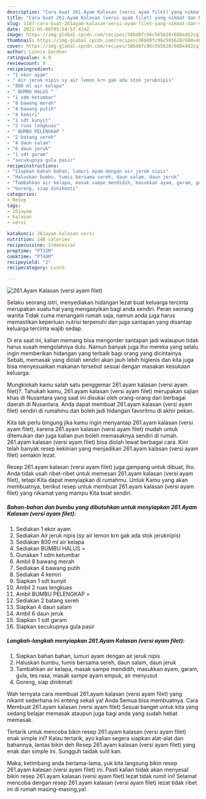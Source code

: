 ```yaml
---
description: "Cara buat 261.Ayam Kalasan (versi ayam filet) yang nikmat dan Mudah Dibuat"
title: "Cara buat 261.Ayam Kalasan (versi ayam filet) yang nikmat dan Mudah Dibuat"
slug: 1187-cara-buat-261ayam-kalasan-versi-ayam-filet-yang-nikmat-dan-mudah-dibuat
date: 2021-05-06T05:54:57.424Z
image: https://img-global.cpcdn.com/recipes/38bd8fc96c565628/680x482cq70/261ayam-kalasan-versi-ayam-filet-foto-resep-utama.jpg
thumbnail: https://img-global.cpcdn.com/recipes/38bd8fc96c565628/680x482cq70/261ayam-kalasan-versi-ayam-filet-foto-resep-utama.jpg
cover: https://img-global.cpcdn.com/recipes/38bd8fc96c565628/680x482cq70/261ayam-kalasan-versi-ayam-filet-foto-resep-utama.jpg
author: Linnie Gardner
ratingvalue: 4.9
reviewcount: 9
recipeingredient:
- "1 ekor ayam"
- " Air jeruk nipis sy air lemon krn gak ada stok jeruknipis"
- "800 ml air kelapa"
- " BUMBU HALUS "
- "1 sdm ketumbar"
- "8 bawang merah"
- "4 bawang putih"
- "4 kemiri"
- "1 sdt kunyit"
- "2 ruas lengkuas"
- " BUMBU PELENGKAP "
- "2 batang sereh"
- "4 daun salam"
- "6 daun jeruk"
- "1 sdt garam"
- "secukupnya gula pasir"
recipeinstructions:
- "Siapkan bahan bahan, lumuri ayam dengan air jeruk nipis"
- "Haluskan bumbu, tumis bersama sereh, daun salam, daun jeruk"
- "Tambahkan air kelapa, masak sampe mendidih, masukkan ayam, garam, gula, tes rasa, masak sampe ayam empuk, air menyusut"
- "Goreng, siap dinikmati"
categories:
- Resep
tags:
- 261ayam
- kalasan
- versi

katakunci: 261ayam kalasan versi 
nutrition: 148 calories
recipecuisine: Indonesian
preptime: "PT32M"
cooktime: "PT48M"
recipeyield: "2"
recipecategory: Lunch

---
```



![261.Ayam Kalasan (versi ayam filet)](https://img-global.cpcdn.com/recipes/38bd8fc96c565628/680x482cq70/261ayam-kalasan-versi-ayam-filet-foto-resep-utama.jpg)

Selaku seorang istri, menyediakan hidangan lezat buat keluarga tercinta merupakan suatu hal yang mengasyikan bagi anda sendiri. Peran seorang  wanita Tidak cuma menangani rumah saja, namun anda juga harus memastikan keperluan nutrisi terpenuhi dan juga santapan yang disantap keluarga tercinta wajib sedap.

Di era  saat ini, kalian memang bisa mengorder santapan jadi walaupun tidak harus susah mengolahnya dulu. Namun banyak juga lho mereka yang selalu ingin memberikan hidangan yang terbaik bagi orang yang dicintainya. Sebab, memasak yang diolah sendiri akan jauh lebih higienis dan kita juga bisa menyesuaikan makanan tersebut sesuai dengan masakan kesukaan keluarga. 



Mungkinkah kamu salah satu penggemar 261.ayam kalasan (versi ayam filet)?. Tahukah kamu, 261.ayam kalasan (versi ayam filet) merupakan sajian khas di Nusantara yang saat ini disukai oleh orang-orang dari berbagai daerah di Nusantara. Anda dapat membuat 261.ayam kalasan (versi ayam filet) sendiri di rumahmu dan boleh jadi hidangan favoritmu di akhir pekan.

Kita tak perlu bingung jika kamu ingin menyantap 261.ayam kalasan (versi ayam filet), karena 261.ayam kalasan (versi ayam filet) mudah untuk ditemukan dan juga kalian pun boleh memasaknya sendiri di rumah. 261.ayam kalasan (versi ayam filet) bisa diolah lewat berbagai cara. Kini telah banyak resep kekinian yang menjadikan 261.ayam kalasan (versi ayam filet) semakin lezat.

Resep 261.ayam kalasan (versi ayam filet) juga gampang untuk dibuat, lho. Anda tidak usah ribet-ribet untuk memesan 261.ayam kalasan (versi ayam filet), tetapi Kita dapat menyiapkan di rumahmu. Untuk Kamu yang akan membuatnya, berikut resep untuk membuat 261.ayam kalasan (versi ayam filet) yang nikamat yang mampu Kita buat sendiri.

<!--inarticleads1-->

##### Bahan-bahan dan bumbu yang dibutuhkan untuk menyiapkan 261.Ayam Kalasan (versi ayam filet):

1. Sediakan 1 ekor ayam
1. Sediakan  Air jeruk nipis (sy air lemon krn gak ada stok jeruknipis)
1. Sediakan 800 ml air kelapa
1. Sediakan  BUMBU HALUS =
1. Gunakan 1 sdm ketumbar
1. Ambil 8 bawang merah
1. Sediakan 4 bawang putih
1. Sediakan 4 kemiri
1. Siapkan 1 sdt kunyit
1. Ambil 2 ruas lengkuas
1. Ambil  BUMBU PELENGKAP =
1. Sediakan 2 batang sereh
1. Siapkan 4 daun salam
1. Ambil 6 daun jeruk
1. Siapkan 1 sdt garam
1. Siapkan secukupnya gula pasir




<!--inarticleads2-->

##### Langkah-langkah menyiapkan 261.Ayam Kalasan (versi ayam filet):

1. Siapkan bahan bahan, lumuri ayam dengan air jeruk nipis
1. Haluskan bumbu, tumis bersama sereh, daun salam, daun jeruk
1. Tambahkan air kelapa, masak sampe mendidih, masukkan ayam, garam, gula, tes rasa, masak sampe ayam empuk, air menyusut
1. Goreng, siap dinikmati




Wah ternyata cara membuat 261.ayam kalasan (versi ayam filet) yang nikamt sederhana ini enteng sekali ya! Anda Semua bisa membuatnya. Cara Membuat 261.ayam kalasan (versi ayam filet) Sesuai banget untuk kita yang sedang belajar memasak ataupun juga bagi anda yang sudah hebat memasak.

Tertarik untuk mencoba bikin resep 261.ayam kalasan (versi ayam filet) enak simple ini? Kalau tertarik, ayo kalian segera siapkan alat-alat dan bahannya, lantas bikin deh Resep 261.ayam kalasan (versi ayam filet) yang enak dan simple ini. Sungguh taidak sulit kan. 

Maka, ketimbang anda berlama-lama, yuk kita langsung bikin resep 261.ayam kalasan (versi ayam filet) ini. Pasti kalian tiidak akan menyesal bikin resep 261.ayam kalasan (versi ayam filet) lezat tidak rumit ini! Selamat mencoba dengan resep 261.ayam kalasan (versi ayam filet) lezat tidak ribet ini di rumah masing-masing,ya!.

